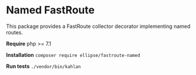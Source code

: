 # Named FastRoute

This package provides a FastRoute collector decorator implementing named routes.

**Require** php >= 7.1

**Installation** `composer require ellipse/fastroute-named`

**Run tests** `./vendor/bin/kahlan`
